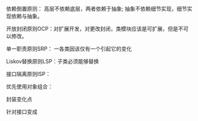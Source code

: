 依赖倒置原则： 高层不依赖底层，两者依赖于抽象; 抽象不依赖细节实现，细节实现依赖与抽象。

开放封闭原则OCP：对扩展开发，对更改封闭，类模块应该是可扩展，但是不可以修改。

单一职责原则SRP： 一各类因该仅有一个引起它的变化

Liskov替换原则LSP：子类必须能够替换

接口隔离原则ISP：

优先使用对象组合：

封装变化点

针对接口变成
